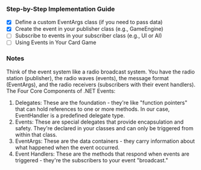 ### **Step-by-Step Implementation Guide**
   - [x] Define a custom EventArgs class (if you need to pass data) 
   - [x] Create the event in your publisher class (e.g., GameEngine)
   - [ ] Subscribe to events in your subscriber class (e.g., UI or AI)
   - [ ] Using Events in Your Card Game

### Notes
Think of the event system like a radio broadcast system. You have the radio station (publisher), the radio waves (events), the message format (EventArgs), and the radio receivers (subscribers with their event handlers).
The Four Core Components of .NET Events:
1. Delegates: These are the foundation - they're like "function pointers" that can hold references to one or more methods. In our case, EventHandler<T> is a predefined delegate type.
2. Events: These are special delegates that provide encapsulation and safety. They're declared in your classes and can only be triggered from within that class.
3. EventArgs: These are the data containers - they carry information about what happened when the event occurred.
4. Event Handlers: These are the methods that respond when events are triggered - they're the subscribers to your event "broadcast."
